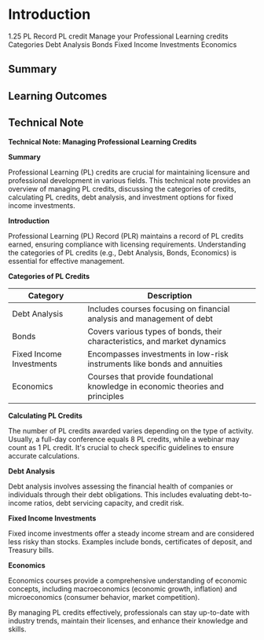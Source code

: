 # Introduction

1.25 PL Record PL credit Manage your Professional Learning credits Categories Debt Analysis Bonds Fixed Income Investments Economics

## Summary



## Learning Outcomes



## Technical Note

**Technical Note: Managing Professional Learning Credits**

**Summary**

Professional Learning (PL) credits are crucial for maintaining licensure and professional development in various fields. This technical note provides an overview of managing PL credits, discussing the categories of credits, calculating PL credits, debt analysis, and investment options for fixed income investments.

**Introduction**

Professional Learning (PL) Record (PLR) maintains a record of PL credits earned, ensuring compliance with licensing requirements. Understanding the categories of PL credits (e.g., Debt Analysis, Bonds, Economics) is essential for effective management.

**Categories of PL Credits**

| Category | Description |
|---|---|
| Debt Analysis | Includes courses focusing on financial analysis and management of debt |
| Bonds | Covers various types of bonds, their characteristics, and market dynamics |
| Fixed Income Investments | Encompasses investments in low-risk instruments like bonds and annuities |
| Economics | Courses that provide foundational knowledge in economic theories and principles |

**Calculating PL Credits**

The number of PL credits awarded varies depending on the type of activity. Usually, a full-day conference equals 8 PL credits, while a webinar may count as 1 PL credit. It's crucial to check specific guidelines to ensure accurate calculations.

**Debt Analysis**

Debt analysis involves assessing the financial health of companies or individuals through their debt obligations. This includes evaluating debt-to-income ratios, debt servicing capacity, and credit risk.

**Fixed Income Investments**

Fixed income investments offer a steady income stream and are considered less risky than stocks. Examples include bonds, certificates of deposit, and Treasury bills.

**Economics**

Economics courses provide a comprehensive understanding of economic concepts, including macroeconomics (economic growth, inflation) and microeconomics (consumer behavior, market competition).

By managing PL credits effectively, professionals can stay up-to-date with industry trends, maintain their licenses, and enhance their knowledge and skills.